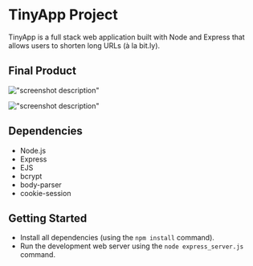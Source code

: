 # TinyApp Project

TinyApp is a full stack web application built with Node and Express that allows users to shorten long URLs (à la bit.ly).

## Final Product

!["screenshot description"]({http://localhost:8080/register})

!["screenshot description"]({http://localhost:8080/urls/new})

## Dependencies

- Node.js
- Express
- EJS
- bcrypt
- body-parser
- cookie-session

## Getting Started

- Install all dependencies (using the `npm install` command).
- Run the development web server using the `node express_server.js` command.